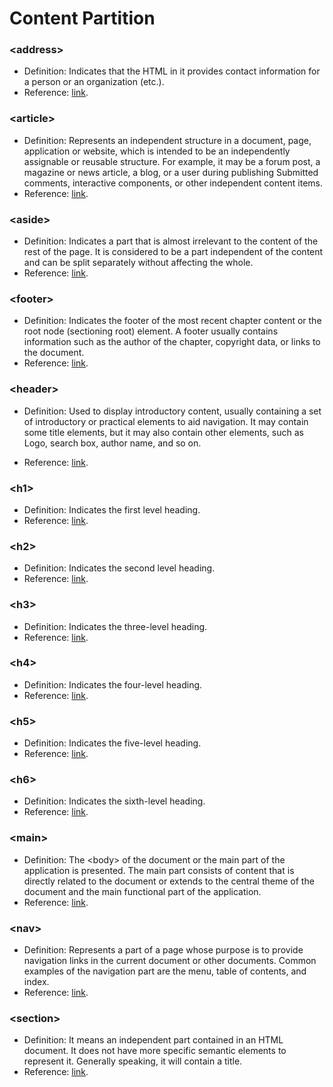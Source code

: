 # Content Partition

### \<address>

- Definition: Indicates that the HTML in it provides contact information for a person or an organization (etc.).
- Reference: [link](https://developer.mozilla.org/zh-CN/docs/Web/HTML/Element/address).

### \<article>

- Definition: Represents an independent structure in a document, page, application or website, which is intended to be an independently assignable or reusable structure. For example, it may be a forum post, a magazine or news article, a blog, or a user during publishing Submitted comments, interactive components, or other independent content items.​​
- Reference: [link](https://developer.mozilla.org/zh-CN/docs/Web/HTML/Element/article).

### \<aside>

- Definition: Indicates a part that is almost irrelevant to the content of the rest of the page. It is considered to be a part independent of the content and can be split separately without affecting the whole.
- Reference: [link](https://developer.mozilla.org/zh-CN/docs/Web/HTML/Element/aside).

### \<footer>

- Definition: Indicates the footer of the most recent chapter content or the root node (sectioning root) element. A footer usually contains information such as the author of the chapter, copyright data, or links to the document.
- Reference: [link](https://developer.mozilla.org/zh-CN/docs/Web/HTML/Element/footer).

### \<header>

- Definition: Used to display introductory content, usually containing a set of introductory or practical elements to aid navigation. It may contain some title elements, but it may also contain other elements, such as Logo, search box, author name, and so on.

- Reference: [link](https://developer.mozilla.org/zh-CN/docs/Web/HTML/Element/header).

### \<h1>

- Definition: Indicates the first level heading.
- Reference: [link](https://developer.mozilla.org/zh-CN/docs/Web/HTML/Element/Heading_Elements).

### \<h2>

- Definition: Indicates the second level heading.
- Reference: [link](https://developer.mozilla.org/zh-CN/docs/Web/HTML/Element/Heading_Elements).

### \<h3>

- Definition: Indicates the three-level heading.
- Reference: [link](https://developer.mozilla.org/zh-CN/docs/Web/HTML/Element/Heading_Elements).

### \<h4>

- Definition: Indicates the four-level heading.
- Reference: [link](https://developer.mozilla.org/zh-CN/docs/Web/HTML/Element/Heading_Elements).

### \<h5>

- Definition: Indicates the five-level heading.
- Reference: [link](https://developer.mozilla.org/zh-CN/docs/Web/HTML/Element/Heading_Elements).

### \<h6>

- Definition: Indicates the sixth-level heading.
- Reference: [link](https://developer.mozilla.org/zh-CN/docs/Web/HTML/Element/Heading_Elements).

### \<main>

- Definition: The \<body> of the document or the main part of the application is presented. The main part consists of content that is directly related to the document or extends to the central theme of the document and the main functional part of the application.
- Reference: [link](https://developer.mozilla.org/zh-CN/docs/Web/HTML/Element/main).

### \<nav>

- Definition: Represents a part of a page whose purpose is to provide navigation links in the current document or other documents. Common examples of the navigation part are the menu, table of contents, and index.
- Reference: [link](https://developer.mozilla.org/zh-CN/docs/Web/HTML/Element/nav).

### \<section>

- Definition: It means an independent part contained in an HTML document. It does not have more specific semantic elements to represent it. Generally speaking, it will contain a title.
- Reference: [link](https://developer.mozilla.org/zh-CN/docs/Web/HTML/Element/section).

